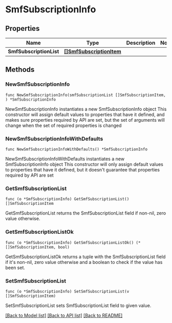 # SmfSubscriptionInfo

## Properties

Name | Type | Description | Notes
------------ | ------------- | ------------- | -------------
**SmfSubscriptionList** | [**[]SmfSubscriptionItem**](SmfSubscriptionItem.md) |  | 

## Methods

### NewSmfSubscriptionInfo

`func NewSmfSubscriptionInfo(smfSubscriptionList []SmfSubscriptionItem, ) *SmfSubscriptionInfo`

NewSmfSubscriptionInfo instantiates a new SmfSubscriptionInfo object
This constructor will assign default values to properties that have it defined,
and makes sure properties required by API are set, but the set of arguments
will change when the set of required properties is changed

### NewSmfSubscriptionInfoWithDefaults

`func NewSmfSubscriptionInfoWithDefaults() *SmfSubscriptionInfo`

NewSmfSubscriptionInfoWithDefaults instantiates a new SmfSubscriptionInfo object
This constructor will only assign default values to properties that have it defined,
but it doesn't guarantee that properties required by API are set

### GetSmfSubscriptionList

`func (o *SmfSubscriptionInfo) GetSmfSubscriptionList() []SmfSubscriptionItem`

GetSmfSubscriptionList returns the SmfSubscriptionList field if non-nil, zero value otherwise.

### GetSmfSubscriptionListOk

`func (o *SmfSubscriptionInfo) GetSmfSubscriptionListOk() (*[]SmfSubscriptionItem, bool)`

GetSmfSubscriptionListOk returns a tuple with the SmfSubscriptionList field if it's non-nil, zero value otherwise
and a boolean to check if the value has been set.

### SetSmfSubscriptionList

`func (o *SmfSubscriptionInfo) SetSmfSubscriptionList(v []SmfSubscriptionItem)`

SetSmfSubscriptionList sets SmfSubscriptionList field to given value.



[[Back to Model list]](../README.md#documentation-for-models) [[Back to API list]](../README.md#documentation-for-api-endpoints) [[Back to README]](../README.md)


